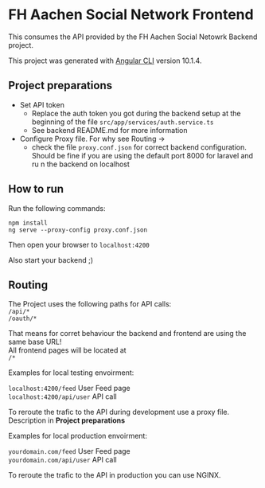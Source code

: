 # FH Aachen Social Network Frontend

This consumes the API provided by the FH Aachen Social Netowrk Backend project.

This project was generated with [Angular CLI](https://github.com/angular/angular-cli) version 10.1.4.

## Project preparations

- Set API token
	- Replace the auth token you got during the backend setup at the beginning of the file `src/app/services/auth.service.ts`
	- See backend README.md for more information 
- Configure Proxy file. For why see Routing ->
	- check the file `proxy.conf.json` for correct backend configuration. Should be fine if you are using the default port 8000 for laravel and ru n the backend on localhost


## How to run

Run the following commands:

```
npm install
ng serve --proxy-config proxy.conf.json
```
Then open your browser to `localhost:4200`

Also start your backend ;)


## Routing

The Project uses the following paths for API calls:  
`/api/*`  
`/oauth/*`  

That means for corret behaviour the backend and frontend are using the same base URL!  
All frontend pages will be located at  
`/*`

Examples for local testing envoirment:

`localhost:4200/feed` User Feed page  
`localhost:4200/api/user` API call

To reroute the trafic to the API during development use a proxy file. Description in __Project preparations__ 


Examples for local production envoirment:

`yourdomain.com/feed` User Feed page  
`yourdomain.com/api/user` API call

To reroute the trafic to the API in production you can use NGINX.
